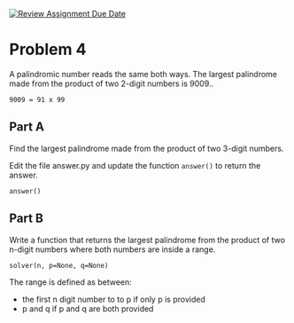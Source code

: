 [![Review Assignment Due Date](https://classroom.github.com/assets/deadline-readme-button-24ddc0f5d75046c5622901739e7c5dd533143b0c8e959d652212380cedb1ea36.svg)](https://classroom.github.com/a/W0DCJX6P)
# Problem 4

A palindromic number reads the same both ways. The largest 
palindrome made from the product of two 2-digit numbers is 9009..

```
9009 = 91 x 99
```

## Part A

Find the largest palindrome made from the product of two 3-digit numbers.

Edit the file answer.py and update the function `answer()` to return the answer.

```
answer()
```

## Part B

Write a function that returns the largest palindrome from the product of two n-digit numbers where both numbers are inside a range.

```
solver(n, p=None, q=None)
```

The range is defined as between:
- the first n digit number to to p if only p is provided
- p and q if p and q are both provided

